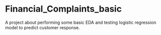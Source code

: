 # Financial_Complaints_basic
A project about performing some basic EDA and testing logistic regression model to predict customer response.
